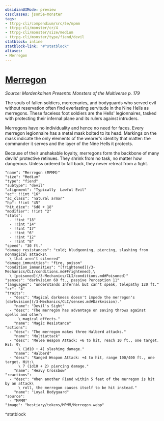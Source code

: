 ```yaml
---
obsidianUIMode: preview
cssclasses: json5e-monster
tags:
- ttrpg-cli/compendium/src/5e/mpmm
- ttrpg-cli/monster/cr/4
- ttrpg-cli/monster/size/medium
- ttrpg-cli/monster/type/fiend/devil
statblock: inline
statblock-link: "#^statblock"
aliases:
- Merregon
---
```

# [Merregon](3-Mechanics\CLI\bestiary\fiend/merregon-mpmm.md)
*Source: Mordenkainen Presents: Monsters of the Multiverse p. 179*  

The souls of fallen soldiers, mercenaries, and bodyguards who served evil without reservation often find everlasting servitude in the Nine Hells as merregons. These faceless foot soldiers are the Hells' legionnaires, tasked with protecting their infernal plane and its rulers against intruders.

Merregons have no individuality and hence no need for faces. Every merregon legionnaire has a metal mask bolted to its head. Markings on the mask indicate the only elements of the wearer's identity that matter: the commander it serves and the layer of the Nine Hells it protects.

Because of their unshakable loyalty, merregons form the backbone of many devils' protective retinues. They shrink from no task, no matter how dangerous. Unless ordered to fall back, they never retreat from a fight.

```statblock
"name": "Merregon (MPMM)"
"size": "Medium"
"type": "fiend"
"subtype": "devil"
"alignment": "Typically  Lawful Evil"
"ac": !!int "16"
"ac_class": "natural armor"
"hp": !!int "45"
"hit_dice": "6d8 + 18"
"modifier": !!int "2"
"stats":
  - !!int "18"
  - !!int "14"
  - !!int "17"
  - !!int "6"
  - !!int "12"
  - !!int "8"
"speed": "30 ft."
"damage_resistances": "cold; bludgeoning, piercing, slashing from nonmagical attacks\
  \ that aren't silvered"
"damage_immunities": "fire, poison"
"condition_immunities": "[frightened](/3-Mechanics/CLI/conditions.md#Frightened),\
  \ [poisoned](/3-Mechanics/CLI/conditions.md#Poisoned)"
"senses": "darkvision 60 ft., passive Perception 11"
"languages": "understands Infernal but can't speak, telepathy 120 ft."
"cr": "4"
"traits":
  - "desc": "Magical darkness doesn't impede the merregon's [darkvision](/3-Mechanics/CLI/senses.md#Darkvision)."
    "name": "Devil's Sight"
  - "desc": "The merregon has advantage on saving throws against spells and other\
      \ magical effects."
    "name": "Magic Resistance"
"actions":
  - "desc": "The merregon makes three Halberd attacks."
    "name": "Multiattack"
  - "desc": "Melee Weapon Attack: +6 to hit, reach 10 ft., one target. Hit: 9\
      \ (1d10 + 4) slashing damage."
    "name": "Halberd"
  - "desc": "Ranged Weapon Attack: +4 to hit, range 100/400 ft., one target. Hit:\
      \ 7 (1d10 + 2) piercing damage."
    "name": "Heavy Crossbow"
"reactions":
  - "desc": "When another Fiend within 5 feet of the merregon is hit by an attack\
      \ roll, the merregon causes itself to be hit instead."
    "name": "Loyal Bodyguard"
"source":
  - "MPMM"
"image": "bestiary/tokens/MPMM/Merregon.webp"
```
^statblock